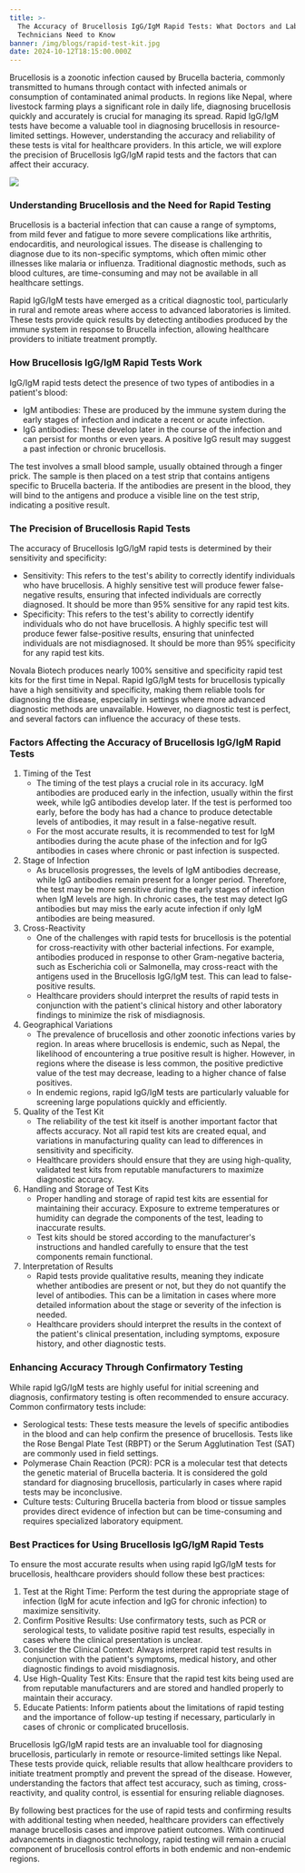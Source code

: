 ```yaml
---
title: >-
  The Accuracy of Brucellosis IgG/IgM Rapid Tests: What Doctors and Lab
  Technicians Need to Know
banner: /img/blogs/rapid-test-kit.jpg
date: 2024-10-12T18:15:00.000Z
---
```


Brucellosis is a zoonotic infection caused by Brucella bacteria, commonly transmitted to humans through contact with infected animals or consumption of contaminated animal products. In regions like Nepal, where livestock farming plays a significant role in daily life, diagnosing brucellosis quickly and accurately is crucial for managing its spread. Rapid IgG/IgM tests have become a valuable tool in diagnosing brucellosis in resource-limited settings. However, understanding the accuracy and reliability of these tests is vital for healthcare providers. In this article, we will explore the precision of Brucellosis IgG/IgM rapid tests and the factors that can affect their accuracy.

![](/img/blogs/rapid-test-kit.jpg)

### Understanding Brucellosis and the Need for Rapid Testing

Brucellosis is a bacterial infection that can cause a range of symptoms, from mild fever and fatigue to more severe complications like arthritis, endocarditis, and neurological issues. The disease is challenging to diagnose due to its non-specific symptoms, which often mimic other illnesses like malaria or influenza. Traditional diagnostic methods, such as blood cultures, are time-consuming and may not be available in all healthcare settings.

Rapid IgG/IgM tests have emerged as a critical diagnostic tool, particularly in rural and remote areas where access to advanced laboratories is limited. These tests provide quick results by detecting antibodies produced by the immune system in response to Brucella infection, allowing healthcare providers to initiate treatment promptly.

### How Brucellosis IgG/IgM Rapid Tests Work

IgG/IgM rapid tests detect the presence of two types of antibodies in a patient's blood:

* IgM antibodies: These are produced by the immune system during the early stages of infection and indicate a recent or acute infection.
* IgG antibodies: These develop later in the course of the infection and can persist for months or even years. A positive IgG result may suggest a past infection or chronic brucellosis.

The test involves a small blood sample, usually obtained through a finger prick. The sample is then placed on a test strip that contains antigens specific to Brucella bacteria. If the antibodies are present in the blood, they will bind to the antigens and produce a visible line on the test strip, indicating a positive result.

### The Precision of Brucellosis Rapid Tests

The accuracy of Brucellosis IgG/IgM rapid tests is determined by their sensitivity and specificity:

* Sensitivity: This refers to the test's ability to correctly identify individuals who have brucellosis. A highly sensitive test will produce fewer false-negative results, ensuring that infected individuals are correctly diagnosed. It should be more than 95% sensitive for any rapid test kits.
* Specificity: This refers to the test's ability to correctly identify individuals who do not have brucellosis. A highly specific test will produce fewer false-positive results, ensuring that uninfected individuals are not misdiagnosed.  It should be more than 95% specificity for any rapid test kits.

Novala Biotech produces nearly 100% sensitive and specificity rapid test kits for the first time in Nepal. Rapid IgG/IgM tests for brucellosis typically have a high sensitivity and specificity, making them reliable tools for diagnosing the disease, especially in settings where more advanced diagnostic methods are unavailable. However, no diagnostic test is perfect, and several factors can influence the accuracy of these tests.

### Factors Affecting the Accuracy of Brucellosis IgG/IgM Rapid Tests

1. Timing of the Test
   * The timing of the test plays a crucial role in its accuracy. IgM antibodies are produced early in the infection, usually within the first week, while IgG antibodies develop later. If the test is performed too early, before the body has had a chance to produce detectable levels of antibodies, it may result in a false-negative result.
   * For the most accurate results, it is recommended to test for IgM antibodies during the acute phase of the infection and for IgG antibodies in cases where chronic or past infection is suspected.
2. Stage of Infection
   * As brucellosis progresses, the levels of IgM antibodies decrease, while IgG antibodies remain present for a longer period. Therefore, the test may be more sensitive during the early stages of infection when IgM levels are high. In chronic cases, the test may detect IgG antibodies but may miss the early acute infection if only IgM antibodies are being measured.
3. Cross-Reactivity
   * One of the challenges with rapid tests for brucellosis is the potential for cross-reactivity with other bacterial infections. For example, antibodies produced in response to other Gram-negative bacteria, such as Escherichia coli or Salmonella, may cross-react with the antigens used in the Brucellosis IgG/IgM test. This can lead to false-positive results.
   * Healthcare providers should interpret the results of rapid tests in conjunction with the patient's clinical history and other laboratory findings to minimize the risk of misdiagnosis.
4. Geographical Variations
   * The prevalence of brucellosis and other zoonotic infections varies by region. In areas where brucellosis is endemic, such as Nepal, the likelihood of encountering a true positive result is higher. However, in regions where the disease is less common, the positive predictive value of the test may decrease, leading to a higher chance of false positives.
   * In endemic regions, rapid IgG/IgM tests are particularly valuable for screening large populations quickly and efficiently.
5. Quality of the Test Kit
   * The reliability of the test kit itself is another important factor that affects accuracy. Not all rapid test kits are created equal, and variations in manufacturing quality can lead to differences in sensitivity and specificity.
   * Healthcare providers should ensure that they are using high-quality, validated test kits from reputable manufacturers to maximize diagnostic accuracy.
6. Handling and Storage of Test Kits
   * Proper handling and storage of rapid test kits are essential for maintaining their accuracy. Exposure to extreme temperatures or humidity can degrade the components of the test, leading to inaccurate results.
   * Test kits should be stored according to the manufacturer's instructions and handled carefully to ensure that the test components remain functional.
7. Interpretation of Results
   * Rapid tests provide qualitative results, meaning they indicate whether antibodies are present or not, but they do not quantify the level of antibodies. This can be a limitation in cases where more detailed information about the stage or severity of the infection is needed.
   * Healthcare providers should interpret the results in the context of the patient's clinical presentation, including symptoms, exposure history, and other diagnostic tests.

### Enhancing Accuracy Through Confirmatory Testing

While rapid IgG/IgM tests are highly useful for initial screening and diagnosis, confirmatory testing is often recommended to ensure accuracy. Common confirmatory tests include:

* Serological tests: These tests measure the levels of specific antibodies in the blood and can help confirm the presence of brucellosis. Tests like the Rose Bengal Plate Test (RBPT) or the Serum Agglutination Test (SAT) are commonly used in field settings.
* Polymerase Chain Reaction (PCR): PCR is a molecular test that detects the genetic material of Brucella bacteria. It is considered the gold standard for diagnosing brucellosis, particularly in cases where rapid tests may be inconclusive.
* Culture tests: Culturing Brucella bacteria from blood or tissue samples provides direct evidence of infection but can be time-consuming and requires specialized laboratory equipment.

### Best Practices for Using Brucellosis IgG/IgM Rapid Tests

To ensure the most accurate results when using rapid IgG/IgM tests for brucellosis, healthcare providers should follow these best practices:

1. Test at the Right Time: Perform the test during the appropriate stage of infection (IgM for acute infection and IgG for chronic infection) to maximize sensitivity.
2. Confirm Positive Results: Use confirmatory tests, such as PCR or serological tests, to validate positive rapid test results, especially in cases where the clinical presentation is unclear.
3. Consider the Clinical Context: Always interpret rapid test results in conjunction with the patient's symptoms, medical history, and other diagnostic findings to avoid misdiagnosis.
4. Use High-Quality Test Kits: Ensure that the rapid test kits being used are from reputable manufacturers and are stored and handled properly to maintain their accuracy.
5. Educate Patients: Inform patients about the limitations of rapid testing and the importance of follow-up testing if necessary, particularly in cases of chronic or complicated brucellosis.

Brucellosis IgG/IgM rapid tests are an invaluable tool for diagnosing brucellosis, particularly in remote or resource-limited settings like Nepal. These tests provide quick, reliable results that allow healthcare providers to initiate treatment promptly and prevent the spread of the disease. However, understanding the factors that affect test accuracy, such as timing, cross-reactivity, and quality control, is essential for ensuring reliable diagnoses.

By following best practices for the use of rapid tests and confirming results with additional testing when needed, healthcare providers can effectively manage brucellosis cases and improve patient outcomes. With continued advancements in diagnostic technology, rapid testing will remain a crucial component of brucellosis control efforts in both endemic and non-endemic regions.
